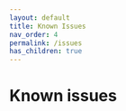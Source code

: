 ```yaml
---
layout: default
title: Known Issues
nav_order: 4
permalink: /issues
has_children: true
---
```


# Known issues
